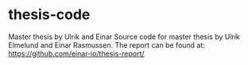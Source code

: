 # thesis-code
Master thesis by Ulrik and Einar
Source code for master thesis by Ulrik Elmelund and Einar Rasmussen. The report can be found at: https://github.com/einar-io/thesis-report/
